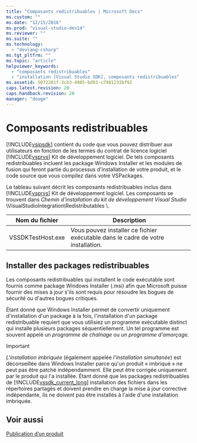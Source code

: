 ```yaml
---
title: "Composants redistribuables | Microsoft Docs"
ms.custom: ""
ms.date: "12/15/2016"
ms.prod: "visual-studio-dev14"
ms.reviewer: ""
ms.suite: ""
ms.technology: 
  - "devlang-csharp"
ms.tgt_pltfrm: ""
ms.topic: "article"
helpviewer_keywords: 
  - "composants redistribuables"
  - "installation [Visual Studio SDK], composants redistribuables"
ms.assetid: 5072281f-3cb3-4985-bd93-c7981233bf92
caps.latest.revision: 20
caps.handback.revision: 20
manager: "douge"
---
```

# Composants redistribuables
[!INCLUDE[vsipsdk](../mfc/includes/vsipsdk_md.md)] contient du code que vous pouvez distribuer aux utilisateurs en fonction de les termes du contrat de licence logiciel [!INCLUDE[vsprvs](../assembler/masm/includes/vsprvs_md.md)] Kit de développement logiciel.  De tels composants redistribuables incluent les package Windows Installer et les modules de fusion qui feront partie du processus d'installation de votre produit, et le code source que vous compilez dans votre VSPackages.  
  
 Le tableau suivant décrit les composants redistribuables inclus dans [!INCLUDE[vsprvs](../assembler/masm/includes/vsprvs_md.md)] Kit de développement logiciel.  Les composants se trouvent dans *Chemin d'installation du kit de développement Visual Studio* \\VisualStudioIntegration\\Redistributables \\.  
  
|Nom du fichier|Description|  
|--------------------|-----------------|  
|VSSDKTestHost.exe|Vous pouvez installer ce fichier exécutable dans le cadre de votre installation.|  
  
## Installer des packages redistribuables  
 Les composants redistribuables qui installent le code exécutable sont fournis comme package Windows Installer \(.msi\) afin que Microsoft puisse fournir des mises à jour s'ils sont requis pour résoudre les bogues de sécurité ou d'autres bogues critiques.  
  
 Étant donné que Windows Installer permet de convertir uniquement d'installation d'un package à la fois, l'installation d'un package redistribuable requiert que vous utilisiez un programme exécutable distinct qui installe plusieurs packages séquentiellement.  Un tel programme est souvent appelé un  *programme de chaînage* ou *un programme d'amorçage*.  
  
> [!IMPORTANT]
>  *L'installation imbriquée* \(également appelée *l'installation simultanée*\) est déconseillée dans Windows Installer parce qu'un produit « imbriqué » ne peut pas être patché indépendamment.  Elle peut être corrigée uniquement par le produit qui l'a installée.  Étant donné que les packages redistribuables de [!INCLUDE[vssdk_current_long](../misc/includes/vssdk_current_long_md.md)] installation des fichiers dans les répertoires partagés et doivent prendre en charge la mise à jour corrective indépendante, ils ne doivent pas être installés à l'aide d'une installation imbriquée.  
  
## Voir aussi  
 [Publication d’un produit](../misc/releasing-a-visual-studio-integration-product.md)